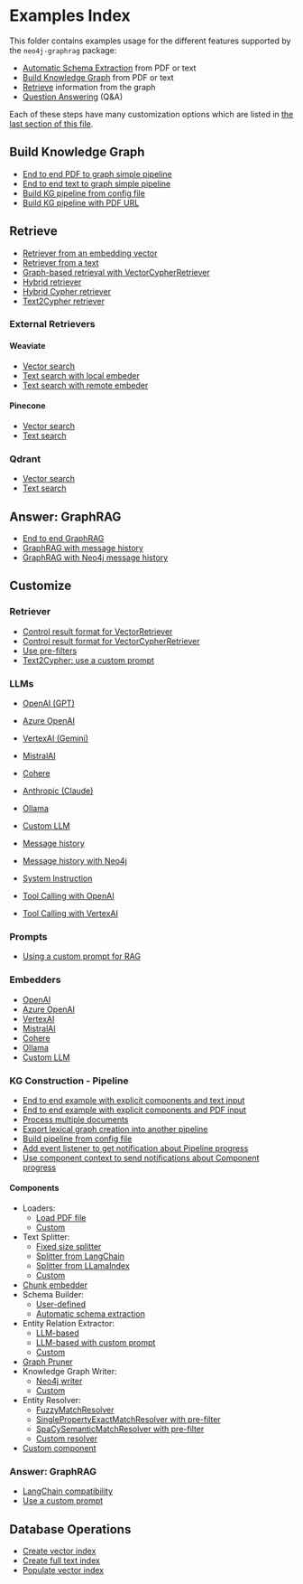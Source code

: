 # Examples Index

This folder contains examples usage for the different features
supported by the `neo4j-graphrag` package:

- [Automatic Schema Extraction](#schema-extraction) from PDF or text
- [Build Knowledge Graph](#build-knowledge-graph) from PDF or text
- [Retrieve](#retrieve) information from the graph
- [Question Answering](#answer-graphrag) (Q&A)

Each of these steps have many customization options which
are listed in [the last section of this file](#customize).

## Build Knowledge Graph

- [End to end PDF to graph simple pipeline](build_graph/simple_kg_builder_from_pdf.py)
- [End to end text to graph simple pipeline](build_graph/simple_kg_builder_from_text.py)
- [Build KG pipeline from config file](build_graph/from_config_files/simple_kg_pipeline_from_config_file.py)
- [Build KG pipeline with PDF URL](build_graph/from_config_files/simple_kg_pipeline_from_config_file_with_url.py)


## Retrieve

- [Retriever from an embedding vector](retrieve/similarity_search_for_vector.py)
- [Retriever from a text](retrieve/similarity_search_for_text.py)
- [Graph-based retrieval with VectorCypherRetriever](retrieve/vector_cypher_retriever.py)
- [Hybrid retriever](./retrieve/hybrid_retriever.py)
- [Hybrid Cypher retriever](./retrieve/hybrid_cypher_retriever.py)
- [Text2Cypher retriever](./retrieve/text2cypher_search.py)


### External Retrievers

#### Weaviate

- [Vector search](customize/retrievers/external/weaviate/weaviate_vector_search.py)
- [Text search with local embeder](customize/retrievers/external/weaviate/weaviate_text_search_local_embedder.py)
- [Text search with remote embeder](customize/retrievers/external/weaviate/weaviate_text_search_remote_embedder.py)

#### Pinecone

- [Vector search](./customize/retrievers/external/pinecone/pinecone_vector_search.py)
- [Text search](./customize/retrievers/external/pinecone/pinecone_text_search.py)


### Qdrant

- [Vector search](./customize/retrievers/external/qdrant/qdrant_vector_search.py)
- [Text search](./customize/retrievers/external/qdrant/qdrant_text_search.py)


## Answer: GraphRAG

- [End to end GraphRAG](./answer/graphrag.py)
- [GraphRAG with message history](./question_answering/graphrag_with_message_history.py)
- [GraphRAG with Neo4j message history](./question_answering/graphrag_with_neo4j_message_history.py)

## Customize

### Retriever

- [Control result format for VectorRetriever](customize/retrievers/result_formatter_vector_retriever.py)
- [Control result format for VectorCypherRetriever](customize/retrievers/result_formatter_vector_cypher_retriever.py)
- [Use pre-filters](customize/retrievers/use_pre_filters.py)
- [Text2Cypher: use a custom prompt](customize/retrievers/text2cypher_custom_prompt.py)

### LLMs

- [OpenAI (GPT)](./customize/llms/openai_llm.py)
- [Azure OpenAI]()
- [VertexAI (Gemini)](./customize/llms/vertexai_llm.py)
- [MistralAI](customize/llms/mistralai_llm.py)
- [Cohere](./customize/llms/cohere_llm.py)
- [Anthropic (Claude)](./customize/llms/anthropic_llm.py)
- [Ollama](./customize/llms/ollama_llm.py)
- [Custom LLM](./customize/llms/custom_llm.py)

- [Message history](./customize/llms/llm_with_message_history.py)
- [Message history with Neo4j](./customize/llms/llm_with_neo4j_message_history.py)
- [System Instruction](./customize/llms/llm_with_system_instructions.py)

- [Tool Calling with OpenAI](./customize/llms/openai_tool_calls.py)
- [Tool Calling with VertexAI](./customize/llms/vertexai_tool_calls.py)


### Prompts

- [Using a custom prompt for RAG](customize/answer/custom_prompt.py)


### Embedders

- [OpenAI](./customize/embeddings/openai_embeddings.py)
- [Azure OpenAI](./customize/embeddings/azure_openai_embeddings.py)
- [VertexAI](./customize/embeddings/vertexai_embeddings.py)
- [MistralAI](./customize/embeddings/mistalai_embeddings.py)
- [Cohere](./customize/embeddings/cohere_embeddings.py)
- [Ollama](./customize/embeddings/ollama_embeddings.py)
- [Custom LLM](./customize/embeddings/custom_embeddings.py)


### KG Construction - Pipeline

- [End to end example with explicit components and text input](./customize/build_graph/pipeline/kg_builder_from_text.py)
- [End to end example with explicit components and PDF input](./customize/build_graph/pipeline/kg_builder_from_pdf.py)
- [Process multiple documents](./customize/build_graph/pipeline/kg_builder_two_documents_entity_resolution.py)
- [Export lexical graph creation into another pipeline](./customize/build_graph/pipeline/text_to_lexical_graph_to_entity_graph_two_pipelines.py)
- [Build pipeline from config file](customize/build_graph/pipeline/from_config_files/pipeline_from_config_file.py)
- [Add event listener to get notification about Pipeline progress](./customize/build_graph/pipeline/pipeline_with_notifications.py)
- [Use component context to send notifications about Component progress](./customize/build_graph/pipeline/pipeline_with_component_notifications.py)


#### Components

- Loaders:
  - [Load PDF file](./customize/build_graph/components/loaders/pdf_loader.py)
  - [Custom](./customize/build_graph/components/loaders/custom_loader.py)
- Text Splitter:
  - [Fixed size splitter](./customize/build_graph/components/splitters/fixed_size_splitter.py)
  - [Splitter from LangChain](./customize/build_graph/components/splitters/langhchain_splitter.py)
  - [Splitter from LLamaIndex](./customize/build_graph/components/splitters/llamaindex_splitter.py)
  - [Custom](./customize/build_graph/components/splitters/custom_splitter.py)
- [Chunk embedder]()
- Schema Builder:
  - [User-defined](./customize/build_graph/components/schema_builders/schema.py)
  - [Automatic schema extraction](./automatic_schema_extraction/schema_from_text.py)
- Entity Relation Extractor:
  - [LLM-based](./customize/build_graph/components/extractors/llm_entity_relation_extractor.py)
  - [LLM-based with custom prompt](./customize/build_graph/components/extractors/llm_entity_relation_extractor_with_custom_prompt.py)
  - [Custom](./customize/build_graph/components/extractors/custom_extractor.py)
- [Graph Pruner](./customize/build_graph/components/pruners/graph_pruner.py)
- Knowledge Graph Writer:
  - [Neo4j writer](./customize/build_graph/components/writers/neo4j_writer.py)
  - [Custom](./customize/build_graph/components/writers/custom_writer.py)
- Entity Resolver:
  - [FuzzyMatchResolver](./customize/build_graph/components/resolvers/fuzzy_match_entity_resolver_pre_filter.py)
  - [SinglePropertyExactMatchResolver with pre-filter](./customize/build_graph/components/resolvers/simple_entity_resolver_pre_filter.py)
  - [SpaCySemanticMatchResolver with pre-filter](./customize/build_graph/components/resolvers/spacy_entity_resolver_pre_filter.py)
  - [Custom resolver](./customize/build_graph/components/resolvers/custom_resolver.py)
- [Custom component](./customize/build_graph/components/custom_component.py)


### Answer: GraphRAG

- [LangChain compatibility](customize/answer/langchain_compatibility.py)
- [Use a custom prompt](./customize/answer/custom_prompt.py)


## Database Operations

- [Create vector index](database_operations/create_vector_index.py)
- [Create full text index](create_fulltext_index.py)
- [Populate vector index](populate_vector_index.py)
